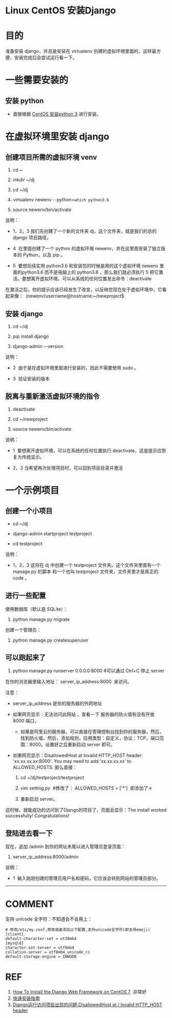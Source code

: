 # Linux CentOS 安装Django



# 目的

准备安装 django，并且是安装在 virtualenv 创建的虚拟环境里面的，这样最方便，安装完成后会尝试运行看一下。

# 一些需要安装的

## 安装 python

* 直接根据 [CentOS 安装python 3](http://106.15.37.116/2018/05/30/linux-centos-%e5%ae%89%e8%a3%85python-3/) 进行安装。

# 在虚拟环境里安装 django




## 创建项目所需的虚拟环境 venv






  1. cd ~


  2. mkdir ~/dj


  3. cd ~/dj


  4. virtualenv newenv --python=`which python3.6`


  5. source newenv/bin/activate


说明：


  * 1，2，3 我们先创建了一个新的文件夹 dj，这个文件夹，就是我们的总的 django 项目路径。


  * 4  在里面创建了一个 python 的虚拟环境 newenv，并在这里面安装了独立版本的 Python，以及 pip 。


  * 5  要想后续实用 python3.6 和安装包的时候是用的这个虚拟环境 newenv 里面的python3.6 而不是电脑上的 python3.6 ，那么我们就必须执行 5 把它激活。要想离开虚拟环境，可以从系统的任何位置发出命令：deactivate


在激活之后，你的提示应该已经发生了改变，以反映您现在处于虚拟环境中。它看起来像：  (newenv)username@hostname:~/newproject$


## 安装 django






  1. cd ~/dj


  2. pip install django


  3. django-admin --version


说明：


  * 2  由于是在虚拟环境里面进行安装的，因此不需要使用 sudo 。


  * 3  验证安装的版本




## 脱离与重新激活虚拟环境的指令






  1. deactivate


  2. cd ~/newproject


  3. source newenv/bin/activate


说明：


  * 1  要想离开虚拟环境，可以在系统的任何位置执行 deactivate，这是提示应恢复为传统显示。


  * 2，3 当希望再次处理项目时，可以回到项目目录并激活




# 一个示例项目




## 创建一个小项目






  * cd ~/dj


  * django-admin startproject testproject


  * cd testproject


说明：


  * 1，2，3 这将在 dj 中创建一个 testproject 文件夹。这个文件夹里面有一个 manage.py 的脚本 和一个也叫 testproject 文件夹，文件夹里才是真正的 code 。




## 进行一些配置


使用数据库（默认是 SQLite）：




  1. python manage.py migrate


创建一个管理员：


  1. python manage.py createsuperuser




## 可以跑起来了






  1. python manage.py runserver 0.0.0.0:8000 #可以通过 Ctrl+C 停止 server


在你的浏览器里输入地址： server_ip_address:8000  来访问。

注意：


  * server_ip_address 是你的服务器的外网地址


  * 如果网页显示：无法访问此网站 ，查看一下 服务器的防火墙有没有开放 8000 端口，


    * 如果是阿里云的服务器，可以直接在管理控制台找到你的服务器，然后，找到防火墙，然后，添加规则，应用类型：自定义，协议：TCP，端口范围：8000。设置好之后重新启动 server 即可。





  * 如果网页显示：DisallowedHost at Invalid HTTP_HOST header: 'xx.xx.xx.xx:8000'. You may need to add 'xx.xx.xx.xx' to ALLOWED_HOSTS. 那么直接：


    1. cd ~/dj/testproject/testproject


    2. vim setting.py  #修改了： ALLOWED_HOSTS = ['*']  即添加了＊


    3. 重新启动 server。





这时候，就能成功的访问到了Django的项目了，页面会显示：The install worked successfully! Congratulations!


## 登陆进去看一下


现在，追加 /admin 到你的网址末尾以进入管理员登录页面：




  1. server_ip_address:8000/admin


说明：


  * 1  输入刚刚创建的管理员用户名和密码，它应该会转到网站的管理员部分。


















* * *





# COMMENT


支持 unicode 全字符：不知道会不会用上：


    # 修改/etc/my.conf,修改或者添加以下配置,支持unicode全字符(即支持emoji)
    [client]
    default-character-set = utf8mb4
    [mysqld]
    character-set-server = utf8mb4
    collation-server = utf8mb4_unicode_ci
    default-storage-engine = INNODB




# REF

1. [How To Install the Django Web Framework on CentOS 7](https://www.digitalocean.com/community/tutorials/how-to-install-the-django-web-framework-on-centos-7)  非常好
2. [快速安装指南](https://docs.djangoproject.com/zh-hans/2.0/intro/install/)
3. [Django运行访问项目出现的问题:DisallowedHost at / Invalid HTTP_HOST header](https://blog.csdn.net/will5451/article/details/53861092)

